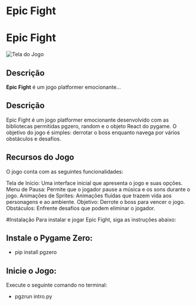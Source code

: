 # Epic Fight

# **Epic Fight**

![Tela do Jogo](images/telaincial.png)

## **Descrição**

**Epic Fight** é um jogo platformer emocionante...


## Descrição
Epic Fight é um jogo platformer emocionante desenvolvido com as bibliotecas permitidas pgzero, random e o objeto React do pygame. O objetivo do jogo é simples: derrotar o boss enquanto navega por vários obstáculos e desafios.

## Recursos do Jogo
O jogo conta com as seguintes funcionalidades:

Tela de Início: Uma interface inicial que apresenta o jogo e suas opções.
Menu de Pausa: Permite que o jogador pause a música e os sons durante o jogo.
Animações de Sprites: Animações fluídas que trazem vida aos personagens e ao ambiente.
Objetivo: Derrote o boss para vencer o jogo.
Obstáculos: Enfrente desafios que podem eliminar o jogador.

#Instalação
Para instalar e jogar Epic Fight, siga as instruções abaixo:

## Instale o Pygame Zero:
- pip install pgzero

## Inicie o Jogo:

Execute o seguinte comando no terminal:
- pgzrun intro.py

